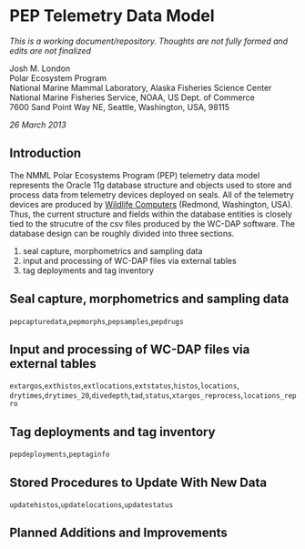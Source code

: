 PEP Telemetry Data Model
=================

*This is a working document/repository. Thoughts are not fully formed and edits are not finalized* 

Josh M. London  
Polar Ecosystem Program  
National Marine Mammal Laboratory, Alaska Fisheries Science Center  
National Marine Fisheries Service, NOAA, US Dept. of Commerce  
7600 Sand Point Way NE, Seattle, Washington, USA, 98115  

*26 March 2013*

Introduction
----------------------

The NMML Polar Ecosystems Program (PEP) telemetry data model represents the Oracle 11g database structure and objects used to store and process data from telemetry devices deployed on seals. All of the telemetry devices are produced by [Wildlife Computers](http://www.wildlifecomputers.com) (Redmond, Washington, USA). Thus, the current structure and fields within the database entities is closely tied to the strucutre of the csv files produced by the WC-DAP software. The database design can be roughly divided into three sections.

1. seal capture, morphometrics and sampling data
2. input and processing of WC-DAP files via external tables
3. tag deployments and tag inventory

Seal capture, morphometrics and sampling data
---------------------------------------------

`pepcapturedata`,`pepmorphs`,`pepsamples`,`pepdrugs`


Input and processing of WC-DAP files via external tables
--------------------------------------------------------

`extargos`,`exthistos`,`extlocations`,`extstatus`,`histos`,`locations`,  
`drytimes`,`drytimes_20`,`divedepth`,`tad`,`status`,`xtargos_reprocess`,`locations_repro`

Tag deployments and tag inventory
---------------------------------

`pepdeployments`,`peptaginfo`

Stored Procedures to Update With New Data
------------------------------------------

`updatehistos`,`updatelocations`,`updatestatus`

Planned Additions and Improvements
----------------------------------
